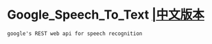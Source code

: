 # Google_Speech_To_Text [|中文版本](https://github.com/zhageww/google_speech_to_text/blob/master/readme_zh.md)

    google's REST web api for speech recognition
